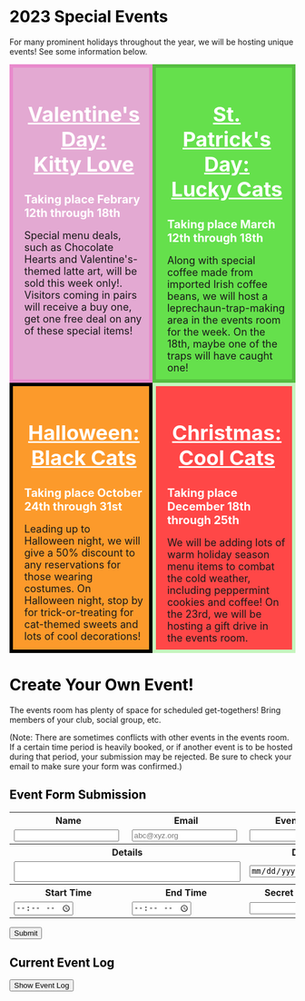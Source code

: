 <meta name="viewport" content="width=device-width, initial-scale=1.0">
<style>
  .dblrow {
    display: flex;
  }
  .dblcol {
    flex: 50%;
    padding: 5px;
  }
  .padev {
    padding-left: 20px;
    padding-top: 10px;
    padding-bottom: 10px;
    padding-right: 10px;
  }
</style>

<h1 style="color:black">2023 Special Events</h1>

For many prominent holidays throughout the year, we will be hosting unique events! See some information below.
<div class="dblrow">
    <div class="eventbox dblcol padev" style="border:solid 6px #E88ACC;background:#E3A9D2;font-size:18px">
        <h1 style="color:white;text-align:center" class="widebr"><u>Valentine's Day:<br>Kitty Love</u></h1>
        <h2 style="color:white;font-size:20px" class="widebr">Taking place Febrary 12th through 18th</h2>
        Special menu deals, such as Chocolate Hearts and Valentine's-themed latte art, will be sold this week only!. Visitors coming in pairs will receive a buy one, get one free deal on any of these special items!
    </div>
    <div class="eventbox dblcol padev" style="border:solid 6px #55BD40;background:#65E04C;font-size:18px">
        <h1 style="color:white;text-align:center" class="widebr"><u>St. Patrick's Day:<br>Lucky Cats</u></h1>
        <h2 style="color:white;font-size:20px" class="widebr">Taking place March 12th through 18th</h2>
        Along with special coffee made from imported Irish coffee beans, we will host a leprechaun-trap-making area in the events room for the week. On the 18th, maybe one of the traps will have caught one! 
    </div>
</div>
<div class="dblrow">
    <div class="eventbox dblcol padev" style="border:solid 6px #000000;background:#FC9A2B;font-size:18px">
        <h1 style="color:white;text-align:center" class="widebr"><u>Halloween:<br>Black Cats</u></h1>
        <h2 style="color:white;font-size:20px" class="widebr">Taking place October 24th through 31st</h2>
        Leading up to Halloween night, we will give a 50% discount to any reservations for those wearing costumes. On Halloween night, stop by for trick-or-treating for cat-themed sweets and lots of cool decorations!
    </div>
    <div class="eventbox dblcol padev" style="border:solid 6px #C6F5BE;background:#FF4747;font-size:18px">
        <h1 style="color:white;text-align:center" class="widebr"><u>Christmas:<br>Cool Cats</u></h1>
        <h2 style="color:white;font-size:20px" class="widebr">Taking place December 18th through 25th</h2>
        We will be adding lots of warm holiday season menu items to combat the cold weather, including peppermint cookies and coffee! On the 23rd, we will be hosting a gift drive in the events room.
    </div>
</div>
<span class="widebr"></span>

<h1 style="color:black">Create Your Own Event!</h1>
The events room has plenty of space for scheduled get-togethers! Bring members of your club, social group, etc.

(Note: There are sometimes conflicts with other events in the events room. If a certain time period is heavily booked, or if another event is to be hosted during that period, your submission may be rejected. Be sure to check your email to make sure your form was confirmed.)

<h2 style="color:black">Event Form Submission</h2>

<table>
    <tr>
        <th><label for="name">Name</label></th>
        <th><label for="email">Email</label></th>
        <th><label for="event_name">Event Name</label></th>
    </tr>
    <tr>
        <td><input type="text" name="name" id="name" required></td>
        <td><input type="email" name="email" id="email" placeholder="abc@xyz.org" required></td>
        <td><input type="text" name="event_name" id="event_name" required></td>
    </tr>
    <tr>
        <th colspan="2"><label for="event_details">Details</label></th>
        <th><label for="date">Date</label></th>
    </tr>
    <tr>
        <td colspan="2"><textarea name="event_details" id="event_details" rows="2" cols="47" style="resize:none" required></textarea></td>
        <td><input type="date" name="date" id="date" required></td>
    </tr>
    <tr>
        <th><label for="start_time">Start Time</label></th>
        <th><label for="end_time">End Time</label></th>
        <th><label for="password">Secret Password</label></th>
    </tr>
    <tr>
        <td><input type="time" name="start_time" id="start_time" min="8:00" max="18:00" required></td>
        <td><input type="time" name="end_time" id="end_time" min="8:00" max="18:00" required></td>
        <td><input type="password" name="password" id="password" required></td>
    </tr>
</table>
<button class='btn' onclick="submit_Form()">Submit</button>

<h2 style="color:black" class="widebr">Current Event Log</h2>
<button class="btn" id="evlogbtn" onclick="showEvTable()">Show Event Log</button><button class="btn" id="logrefbtn" style="display:none" onclick="create_Table()">Refresh Log</button>
<div style="font-size:25px;display:none" id="filters" name="filters">
    Filters: <select id="timesort" name="timesort">
    <option value="time_submitted">Time Submitted</option>
    <option value="soonest">Soonest</option>
    <option value="latest">Latest</option>
    </select>
    <input type="month" id="monthfil" name="monthfil" value="2023-02">
    <button class="btn" id="sortbtn" onclick="sort_Events()">Sort</button>
</div>

<table id="evtable" style="display:none;width:50%">
  <thead>
  <tr>
    <th>Name</th>
    <th>Email</th>
    <th>Event Name</th>
    <th>Event Details</th>
    <th>Event Date</th>
    <th>Start Time</th>
    <th>End Time</th>
    <th>Edit Your Event</th>
  </tr>
  </thead>
  <tbody id="evtablecont">
    <!-- javascript generated data -->
  </tbody>
</table>

<script>
    let sorted = false;
    var pulldata = "";

    // api fetch function
    // prepare fetch options
    function api_Fetch() {
        try {
        const url = "http://127.0.0.1:8086/api/events/";
        const options = {
            method: 'GET', // *GET, POST, PUT, DELETE, etc.
            mode: 'cors', // no-cors, *cors, same-origin
            cache: 'default', // *default, no-cache, reload, force-cache, only-if-cached
            credentials: 'omit', // include, *same-origin, omit
            headers: {
            'Content-Type': 'application/json'
            // 'Content-Type': 'application/x-www-form-urlencoded',
            },
        };
        // fetch the API
        fetch(url, options)
            // response is a RESTful "promise" on any successful fetch
            .then(response => {
            // check for response errors
            if (response.status !== 200) {
                const errorMsg = 'Database response error: ' + response.status;
                console.log(errorMsg);
            }
            // valid response will have json data
            response.json().then(data => {
                setTimeout(() => {var pulldata = data;
                console.log(pulldata);
                return pulldata
               }})
            })
        } catch (err) {
            console.log(err);
        };
    };

    // Static json, this can be used to test data prior to API and Model being ready
    const json = '[{"id":1, "name":"Thomas Edison", "email":"tedison@lightbulb.edu", "event_name":"The Edison Troupe Meet", "event_details":"We 10 selected geniuses will meet in the events room for a convergence.", "date":"02/23/2023", "start_time":"13:00", "end_time":"14:00", "password":"theGOAT302"}, {"id":2, "name":"John Mortensen", "email":"jmortensen@powayusd.com", "event_name":"Extra Credit Code Meetup", "event_details":"Come to work on ideation and any confusion with the Full Stack CPT project. No phones.", "date":"02/25/2023", "start_time":"10:00", "end_time":"12:00", "password":"compsciyo34"}]';

    // Convert JSON string to JSON object
    const testdata = JSON.parse(json);
    const table = document.getElementById("evtablecont");

    function showEvTable() {
        create_Table();
        document.getElementById('evlogbtn').style = "display:none";
        document.getElementById('logrefbtn').style = "display:block";
        document.getElementById('evtable').style = "display:block";
        document.getElementById('filters').style = "font-size:25px;display:block";
    }

    function time_Dif(start, end) {
        var hourdif = 60 * (Number(end.substring(0, 2)) - Number(start.substring(0, 2)));
        var mindif = Number(end.substring(3, 5)) - Number(start.substring(3, 5));
        return hourdif + mindif
    }

    // THIS IS A PLACEHOLDER FUNCTION FOR WHEN THE API IS RUNNING
    function submit_Form() {
        try {
            // THERE WOULD BE A PULL FROM THE DATABASE HERE
            // The variable "JSON", being the pre-API test JSON, is used as a validation test in its place.
            var form_list = [document.getElementById('name').value, document.getElementById('email').value, document.getElementById('event_name').value, document.getElementById('event_details').value, document.getElementById('date').value, document.getElementById('start_time').value, document.getElementById('end_time').value, document.getElementById('password').value];
            // for loop to ensure all fields were filled in
            for (let i = 0; i < form_list.length; i++) {
                if (form_list[i] == '') {
                    alert("There was an error processing your form. Make sure all fields are filled in.");
                    return;
                };
            };
            for (let i = 0; i < 4; i++) {
                if (form_list[i].length > 100) {
                    alert("There was an error processing your form. Certain input fields have too many characters. Make sure that your name, email, event name, and details are all no more than 100 characters long. (This is a measure to prevent spam.)")
                    return;
                };
            };
            // Defining some variables for validation
            var tempdate = document.getElementById('date').value;
            var tempstime = document.getElementById('start_time').value;
            var tempetime = document.getElementById('end_time').value;
            var datefix = tempdate.substr(5, 2) + '/' + tempdate.substr(8, 10) + '/' + tempdate.substr(0, 4);
            const hourdict = [{"open":10, "close":18}, {"open":8, "close":17}, {"open":8, "close":17}, {"open":8, "close":17}, {"open":8, "close":17}, {"open":8, "close":17}, {"open":10, "close":18}];
            form_list[4] = datefix;
            var fulldate = datefix + " " + tempstime;
            let ev_date = new Date(fulldate);
            let cur_date = new Date();
            console.log(ev_date, cur_date);
            let ev_dow = ev_date.getDay()
            // validating date
            var datedif = Math.ceil((ev_date - cur_date) / (1000 * 60 * 60 * 24));
            if (1 > datedif || 365 < datedif) {
                alert("There was an error processing your form. Make sure the date you have inputted is less than a year in the future.");
                return;
            };
            // validating day of the week considering open hours
            if (Number(tempstime.substring(0, 2)) < hourdict[ev_dow]["open"] || Number(tempstime.substring(0, 2)) >= hourdict[ev_dow]["close"]) {
                alert("There was an error processing your form. It seems that your event starts before opening/after closing on " + datefix + ".");
                return;
            } else if (Number(tempetime.substring(0, 2)) <= hourdict[ev_dow]["open"] || Number(tempetime.substring(0, 2)) > hourdict[ev_dow]["close"]) {
                alert("There was an error processing your form. It seems that your event ends before opening/after closing on " + datefix + ".");
                return;
            };
            // validating event duration (must be at least 15 minutes, less than 3 hours, start must be before end)
            var timedif = time_Dif(tempstime, tempetime); //in minutes
            if (timedif < 15 || timedif > 180) {
                alert("There was an error processing your form. Make sure that your event lasts at least 15 minutes, but no more than 3 hours.")
                return;
            };
            // validating coincidence and email; JSON data is placeholder
            var coinc = 0;
            for (let i = 0; i < testdata.length; i++) {
                temppull = testdata[i];
                if (temppull['date'] == datefix) {
                    if (Number(tempstime.substring(0, 2)) <= Number(temppull['start_time'].substr(0, 2)) < Number(tempetime.substring(0, 2)) || Number(tempstime.substring(0, 2)) < Number(temppull['end_time'].substr(0, 2)) <= Number(tempetime.substring(0, 2))) {coinc = coinc + 1;};
                };
                if (temppull['email'] == form_list[1]) {
                    alert("There was an error processing your form. It seems that an event has already been created by that email. If someone has used your address to create an event without your consent, contact our staff.");
                    return;
                };
            };
            if (coinc > 5) {
                alert("There was an error processing your form. Make sure that your event's timing does not coincide with the timing of more than five other events.");
                return;
            };
            // if all validations successful
            jsonentry = {"name":form_list[0], "email":form_list[1], "event_name":form_list[2], "event_details":form_list[3], "date":datefix, "start_time":form_list[5], "end_time":form_list[6], "password":form_list[7]};
            testdata.push(jsonentry);
            alert("Thank you, " + form_list[0] + ", for submitting an event! Watch your email for a confirmation message.\n\n(Warning: Please do not submit two events at a time! Your events may end up being cancelled as a result.)");
        } catch (err) {
            alert("There was an error processing your form. (Failed to send to/pull from the database, or there was an error in the formatting of your form. Make sure you're on unrestricted WiFi.)");
        };
    };

    // prepare HTML result container for new output
    function create_Table() {
        var pulled_data = api_Fetch();
        console.log(pulled_data);
        setTimeout(() => {
        table.innerHTML = "";
        pulled_data.forEach(user => {
            // build a row for each user
            const tr = document.createElement("tr");

            // td's to build out each column of data
            const name = document.createElement("td");
            const email = document.createElement("td");
            const event_name = document.createElement("td");
            const event_details = document.createElement("td");
            const date = document.createElement("td");
            const start_time = document.createElement("td");
            const end_time = document.createElement("td");
            const action = document.createElement("td");
                
            // add content from user data          
            name.innerHTML = user.name; 
            email.innerHTML = user.email; 
            event_name.innerHTML = user.event_name; 
            event_details.innerHTML = user.event_details;
            date.innerHTML = user.date; 
            start_time.innerHTML = user.start_time; 
            end_time.innerHTML = user.end_time;

            // add action for update button
            var updateBtn = document.createElement('input');
            updateBtn.type = "button";
            updateBtn.className = "btn";
            updateBtn.value = "Update";
            updateBtn.style = "margin-right:16px";
            updateBtn.onclick = function () {
            alert("Update: " + user.name);
            };
            action.appendChild(updateBtn);

            // add action for delete button
            var deleteBtn = document.createElement('input');
            deleteBtn.type = "button";
            deleteBtn.className = "btn";
            deleteBtn.value = "Delete";
            deleteBtn.style = "margin-right:16px"
            deleteBtn.onclick = function () {
            alert("Delete: " + user.name);
            };
            action.appendChild(deleteBtn);  

            // add data to row
            tr.appendChild(name);
            tr.appendChild(email);
            tr.appendChild(event_name);
            tr.appendChild(event_details);
            tr.appendChild(date);
            tr.appendChild(start_time);
            tr.appendChild(end_time);
            tr.appendChild(action);

            // add row to table
            table.appendChild(tr);
        });
    }, "3000");
    }

    function parse_Data(dataset) {
        for (let i = 0; i < dataset.length; i++) {
            
        }
    };
    
    function sort_Events() {
        var orderval = document.getElementById("timesort").value;
        var monthval = document.getElementById("monthfil").value;
        console.log(orderval, monthval.substring(0, 4), monthval.substring(5, 7));
    };
</script>